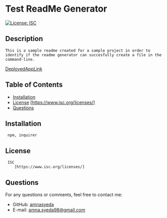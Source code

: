 
  # Test ReadMe Generator  
   [![License: ISC](https://img.shields.io/badge/License-ISC-blue.svg)](https://opensource.org/licenses/ISC) 

  ## Description
    This is a sample readme created for a sample project in order to identify if the readme generator can succesfully create a file in the command-line.

   [DeployedAppLink](https://amnasyeda.github.io/professional-readme-generator/)

  ## Table of Contents
  * [Installation](#installation)
  * [License](#license)
        [https://www.isc.org/licenses/]
  * [Questions](#questions)
  
  ## Installation
     npm, inquirer

  ## License 
     ISC 
        [https://www.isc.org/licenses/]

  ## Questions
  For any questions or comments, feel free to contact me:
  * GitHub: [amnasyeda](https://github.com/amnasyeda)
  * E-mail: [amna.syeda98@gmail.com](mailto:amna.syeda98@gmail.com)
  